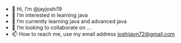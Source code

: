 - 👋 Hi, I’m @jayjoshi19
- 👀 I’m interested in learning java
- 🌱 I’m currently learning java and advanced java
- 💞️ I’m looking to collaborate on ...
- 📫 How to reach me, use my email address joshijayn72@gmail.com

<!---
jayjoshi19/jayjoshi19 is a ✨ special ✨ repository because its `README.md` (this file) appears on your GitHub profile.
You can click the Preview link to take a look at your changes.
--->
